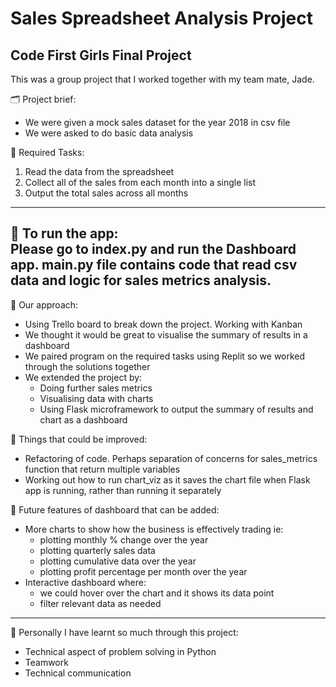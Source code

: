 # Sales Spreadsheet Analysis Project
## Code First Girls Final Project 

This was a group project that I worked together with my team mate, Jade.

🗂 Project brief:
- We were given a mock sales dataset for the year 2018 in csv file 
- We were asked to do basic data analysis

📌 Required Tasks:
1. Read the data from the spreadsheet
2. Collect all of the sales from each month into a single list
3. Output the total sales across all months

---
🐍 To run the app:
\
Please go to index.py and run the Dashboard app. 
main.py file contains code that read csv data and logic for sales metrics analysis.
---
🎯 Our approach:
- Using Trello board to break down the project. Working with Kanban
- We thought it would be great to visualise the summary of results in a dashboard
- We paired program on the required tasks using Replit so we worked through the solutions together
- We extended the project by:
  - Doing further sales metrics 
  - Visualising data with charts 
  - Using Flask microframework to output the summary of results and chart as a dashboard
    
📝 Things that could be improved:
- Refactoring of code. Perhaps separation of concerns for sales_metrics function that return multiple variables
- Working out how to run chart_viz as it saves the chart file when Flask app is running, rather than running it separately

🚀 Future features of dashboard that can be added:
- More charts to show how the business is effectively trading ie: 
    - plotting monthly % change over the year
    - plotting quarterly sales data
    - plotting cumulative data over the year
    - plotting profit percentage per month over the year
- Interactive dashboard where:
  - we could hover over the chart and it shows its data point
  - filter relevant data as needed
  

---

💫 Personally I have learnt so much through this project:
- Technical aspect of problem solving in Python
- Teamwork
- Technical communication

